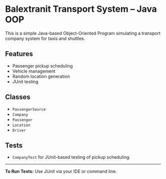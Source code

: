 # Balextranit Transport System – Java OOP

This is a simple Java-based Object-Oriented Program simulating a transport company system for taxis and shuttles.

## Features
- Passenger pickup scheduling
- Vehicle management
- Random location generation
- JUnit testing

## Classes
- `PassengerSource`
- `Company`
- `Passenger`
- `Location`
- `Driver`

## Tests
- `CompanyTest` for JUnit-based testing of pickup scheduling.

---

**To Run Tests:**
Use JUnit via your IDE or command line.

